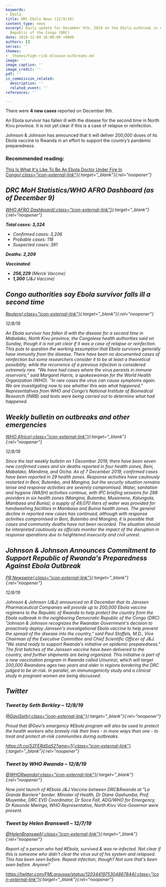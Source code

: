 ```yaml
---
keywords:
- Ebola
title: DRC Ebola News (12/9/19)
content_type: news
excerpt: Daily update for December 9th, 2019 on the Ebola outbreak in eastern Democratic
  Republic of the Congo (DRC)
date: 2019-12-09 16:00:00 +0000
authors: []
series: ''
themes:
- _themes/high-risk-disease-outbreaks.md
image: ''
image_caption: ''
image_credit: ''
pdf: ''
is_commission_related:
  description: ''
  related_event: ''
references: ''

---
```

There were **4** **new cases** reported on December 9th.

An Ebola survivor has fallen ill with the disease for the second time in North Kivu province. It is not yet clear if this is a case of relapse or reinfection.

Johnson & Johnson has announced that it will deliver 200,000 doses of its Ebola vaccine to Rwanda in an effort to support the country’s pandemic preparedness.

### Recommended reading:

[This Is What It's Like To Be An Ebola Doctor Under Fire In Congo<i/>{:class=”icon-external-link”}](https://www.npr.org/sections/goatsandsoda/2019/12/07/785549755/this-is-what-its-like-to-be-an-ebola-doctor-under-fire-in-congo){:target=”_blank”}{:rel=”noopener”}

## DRC MoH Statistics/WHO AFRO Dashboard (as of December 9)

[WHO AFRO Dashboard<i/>{:class=”icon-external-link”}](http://who.maps.arcgis.com/apps/opsdashboard/index.html#/e70c3804f6044652bc37cce7d8fcef6c){:target=”_blank”}{:rel=”noopener”}

**Total cases: 3,324**

* Confirmed cases: 3,206
* Probable cases: 118
* Suspected cases: 391

**Deaths: 2,209**

**Vaccinated**:

* **256,229** (Merck Vaccine)
* **1,300** (J&J Vaccine)

## Congo authorities say Ebola survivor falls ill a second time

[_Reuters_<i/>{:class=”icon-external-link”}](https://www.reuters.com/article/us-congo-ebola/congo-authorities-say-ebola-survivor-falls-ill-a-second-time-idUSKBN1YC0CX?utm_source=Global+Health+NOW+Main+List&utm_campaign=f1aeb36a21-EMAIL_CAMPAIGN_2019_12_09_02_42&utm_medium=email&utm_term=0_8d0d062dbd-f1aeb36a21-3009629){:target=”_blank”}{:rel=”noopener”}

_12/8/19_

An Ebola survivor has fallen ill with the disease for a second time in Mabalako, North Kivu province, the Congolese health authorities said on Sunday, though it is not yet clear if it was a case of relapse or reinfection. This puts to question the working assumption that Ebola survivors generally have immunity from the disease. There have been no documented cases of reinfection but some researchers consider it to be at least a theoretical possibility, while the recurrence of a previous infection is considered extremely rare. “We have had cases where the virus persists in immune reservoirs,” said Margaret Harris, a spokeswoman for the World Health Organization (WHO). “In rare cases the virus can cause symptoms again. We are investigating now to see whether this was what happened.” Representatives from WHO and Congo’s National Institute of Biomedical Research (INRB) said tests were being carried out to determine what had happened.

## Weekly bulletin on outbreaks and other emergencies

[_WHO Africa_<i/>{:class=”icon-external-link”}](https://apps.who.int/iris/bitstream/handle/10665/330076/OEW49-09122019.pdf){:target=”_blank”}{:rel=”noopener”}

_12/8/19_

Since the last weekly bulletin on 1 December 2019, there have been seven new confirmed cases and six deaths reported in four health zones, Beni, Mabalako, Mandima, and Oicha. As of 7 December 2019, confirmed cases have been reported in 29 health zones. Response activities have cautiously restarted in Beni, Butembo, and Mangina, but the security situation remains tense and response activities are severely compromised. Water, sanitation and hygiene (WASH) activities continue, with IPC briefing sessions for 298 providers in six health zones (Mangina, Butembo, Musienene, Kalunguta, Mambasa and Bunia); a supply of 49,070 liters of water was provided for handwashing facilities in Mambasa and Buinia health zones. The general decline in reported new cases has continued, although with response activities compromised in Beni, Butembo and Mangina, it is possible that cases and community deaths have not been recorded. The situation should be interpreted cautiously as officials monitor the impact of the disruption in response operations due to heightened insecurity and civil unrest.

## Johnson & Johnson Announces Commitment to Support Republic of Rwanda's Preparedness Against Ebola Outbreak

[_PR Newswire_<i/>{:class=”icon-external-link”}](https://www.prnewswire.com/news-releases/johnson--johnson-announces-commitment-to-support-republic-of-rwandas-preparedness-against-ebola-outbreak-300971018.html?tc=eml_cleartime){:target=”_blank”}{:rel=”noopener”}

_12/8/19_

Johnson & Johnson (J&J) announced on 8 December that its Janssen Pharmaceutical Companies will provide up to 200,000 Ebola vaccine regimens to the Republic of Rwanda to help protect the country from the Ebola outbreak in the neighboring Democratic Republic of the Congo (DRC). "Johnson & Johnson recognizes the Rwandan Government's decision to proactively deploy Janssen's investigational Ebola vaccine to help prevent the spread of the disease into the country," said Paul Stoffels, M.D., Vice Chairman of the Executive Committee and Chief Scientific Officer of J&J. "We stand ready to support Rwanda's initiative on epidemic preparedness." The first batches of the Janssen vaccine have been delivered to the country, and further shipments are being organized. This initiative is part of a new vaccination program in Rwanda called Umurinzi, which will target 200,000 Rwandans ages two years and older in regions bordering the DRC judged to be at-risk. In parallel, an immunogenicity study and a clinical study in pregnant women are being discussed.

## Twitter

### Tweet by Seth Berkley – 12/8/19

[@GaviSeth<i/>{:class=”icon-external-link”}](https://twitter.com/GaviSeth/status/1203658606639505408){:target=”_blank”}{:rel=”noopener”}

Proud that @Gavi’s emergency #Ebola program will also be used to protect the health workers who bravely risk their lives - in more ways than one - to treat and protect at-risk communities during outbreaks.

[https://t.co/52FERdSaS2?amp=1<i/>{:class=”icon-external-link”}](https://t.co/52FERdSaS2?amp=1){:target=”_blank”}{:rel=”noopener”}

### Tweet by WHO Rwanda – 12/8/19

[@WHORwanda<i/>{:class=”icon-external-link”}](https://twitter.com/WHORwanda/status/1203627523587891200){:target=”_blank”}{:rel=”noopener”}

Now joint launch of #Ebola J&J Vaccine between DRC&Rwanda at "La Grande Barriere" border. Minister of Health, Dr Diane Gashumba, Prof. Muyembe, DRC EVD Coordinator, Dr Soce Fall, ADG/WHO for Emergency, Dr Kasonde Mwinga, WHO Representative, North Kivu Vice-Governor were present.

### Tweet by Helen Branswell – 12/7/19

[@HelenBranswell<i/>{:class=”icon-external-link”}](https://twitter.com/HelenBranswell/status/1203458276056285187){:target=”_blank”}{:rel=”noopener”}

Report of a person who had #Ebola, survived & was re-infected. Not clear if this is someone who didn't clear the virus out of his system and relapsed. This has been seen before. Repeat infection, though? Not sure that's been seen before. Anyone?

[https://twitter.com/FMLarousse/status/1203441975304867844<i/>{:class=”icon-external-link”}](https://twitter.com/FMLarousse/status/1203441975304867844){:target=”_blank”}{:rel=”noopener”}